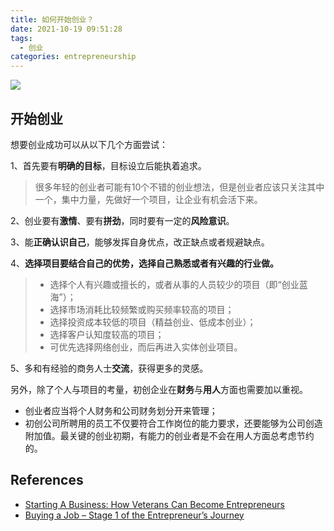 ```yaml
---
title: 如何开始创业？
date: 2021-10-19 09:51:28
tags:
  - 创业
categories: entrepreneurship
---
```


![](/images/startup/start-my-own-business.jpeg)

## 开始创业

想要创业成功可以从以下几个方面尝试：


1、首先要有**明确的目标**，目标设立后能执着追求。

> 很多年轻的创业者可能有10个不错的创业想法，但是创业者应该只关注其中一个，集中力量，先做好一个项目，让企业有机会活下来。


2、创业要有**激情**、要有**拼劲**，同时要有一定的**风险意识**。


3、能**正确认识自己**，能够发挥自身优点，改正缺点或者规避缺点。


4、**选择项目要结合自己的优势，选择自己熟悉或者有兴趣的行业做。**

> - 选择个人有兴趣或擅长的，或者从事的人员较少的项目（即“创业蓝海”）；
> - 选择市场消耗比较频繁或购买频率较高的项目；
> - 选择投资成本较低的项目（精益创业、低成本创业）；
> - 选择客户认知度较高的项目；
> - 可优先选择网络创业，而后再进入实体创业项目。

5、多和有经验的商务人士**交流**，获得更多的灵感。


另外，除了个人与项目的考量，初创企业在**财务**与**用人**方面也需要加以重视。

- 创业者应当将个人财务和公司财务划分开来管理；
- 初创公司所聘用的员工不仅要符合工作岗位的能力要求，还要能够为公司创造附加值。最关键的创业初期，有能力的创业者是不会在用人方面总考虑节约的。

## References

- [Starting A Business: How Veterans Can Become Entrepreneurs](https://www.veteransnewsreport.com/2019/03/11/starting-a-business-how-veterans-can-become-entrepreneurs/)
- [Buying a Job – Stage 1 of the Entrepreneur’s Journey](https://carolwain.com/buying-a-job/)